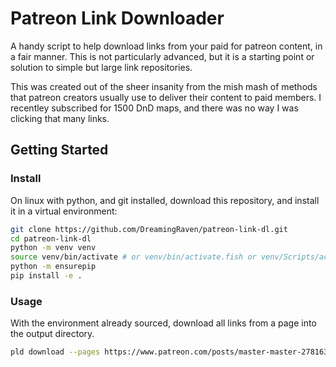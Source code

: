# Patreon Link Downloader

A handy script to help download links from your paid for patreon content, in a fair manner.
This is not particularly advanced, but it is a starting point or solution to simple but large link repositories.

This was created out of the sheer insanity from the mish mash of methods that patreon creators usually use to deliver their content to paid members. I recentley subscribed for 1500 DnD maps, and there was no way I was clicking that many links.

## Getting Started

### Install

On linux with python, and git installed, download this repository, and install it in a virtual environment:

```bash
git clone https://github.com/DreamingRaven/patreon-link-dl.git
cd patreon-link-dl
python -m venv venv
source venv/bin/activate # or venv/bin/activate.fish or venv/Scripts/activate.zsh
python -m ensurepip
pip install -e .
```

### Usage

With the environment already sourced, download all links from a page into the output directory.

```bash
pld download --pages https://www.patreon.com/posts/master-master-27816327 --output out/
```
